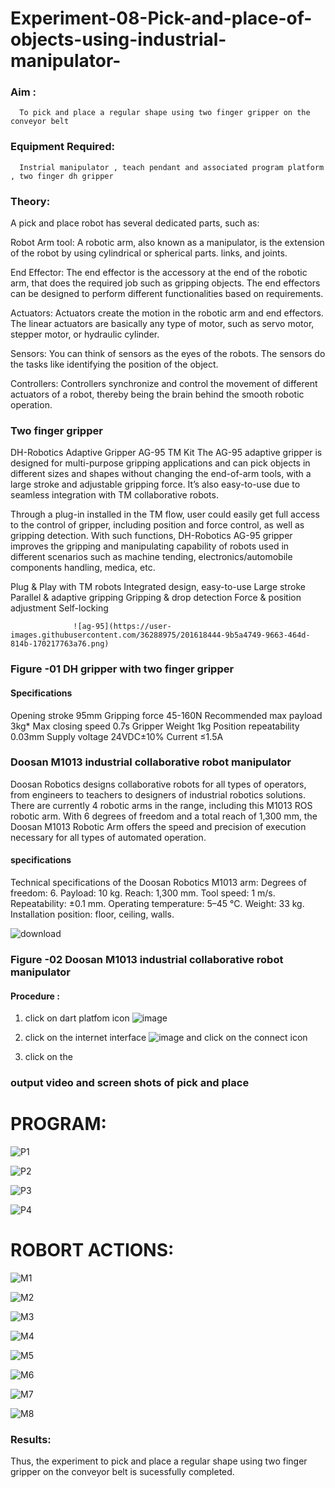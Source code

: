 # Experiment-08-Pick-and-place-of-objects-using-industrial-manipulator-

### Aim :
      To pick and place a regular shape using two finger gripper on the conveyor belt 
### Equipment Required: 
      Instrial manipulator , teach pendant and associated program platform , two finger dh gripper 
      
### Theory: 

A pick and place robot has several dedicated parts, such as:

Robot Arm tool: A robotic arm, also known as a manipulator, is the extension of the robot by using cylindrical or spherical parts. links, and joints.

End Effector: The end effector is the accessory at the end of the robotic arm, that does the required job such as gripping objects. The end effectors can be designed to perform different functionalities based on requirements.

Actuators: Actuators create the motion in the robotic arm and end effectors. The linear actuators are basically any type of motor, such as servo motor, stepper motor, or hydraulic cylinder.

Sensors: You can think of sensors as the eyes of the robots. The sensors do the tasks like identifying the position of the object.

Controllers: Controllers synchronize and control the movement of different actuators of a robot, thereby being the brain behind the smooth robotic operation.


### Two finger gripper 

DH-Robotics
Adaptive Gripper AG-95 TM Kit
The AG-95 adaptive gripper is designed for multi-purpose gripping applications and can pick objects in different sizes and shapes without changing the end-of-arm tools, with a large stroke and adjustable gripping force. It’s also easy-to-use due to seamless integration with TM collaborative robots.

Through a plug-in installed in the TM flow, user could easily get full access to the control of gripper, including position and force control, as well as gripping detection. With such functions, DH-Robotics AG-95 gripper improves the gripping and manipulating capability of robots used in different scenarios such as machine tending, electronics/automobile components handling, medica, etc.

Plug & Play with TM robots
Integrated design, easy-to-use
Large stroke
Parallel & adaptive gripping
Gripping & drop detection
Force & position adjustment
Self-locking

                  ![ag-95](https://user-images.githubusercontent.com/36288975/201618444-9b5a4749-9663-464d-814b-170217763a76.png)
### Figure -01 DH gripper with two finger gripper 

#### Specifications

Opening stroke	95mm
Gripping force 	45-160N
Recommended max payload	3kg*
Max closing speed	0.7s
Gripper Weight	1kg
Position repeatability	0.03mm
Supply voltage	24VDC±10%
Current	≤1.5A



### Doosan M1013 industrial collaborative robot manipulator 
Doosan Robotics designs collaborative robots for all types of operators, from engineers to teachers to designers of industrial robotics solutions. There are currently 4 robotic arms in the range, including this M1013 ROS robotic arm. With 6 degrees of freedom and a total reach of 1,300 mm, the Doosan M1013 Robotic Arm offers the speed and precision of execution necessary for all types of automated operation.

#### specifications 
Technical specifications of the Doosan Robotics M1013 arm:
Degrees of freedom: 6.
Payload: 10 kg.
Reach: 1,300 mm.
Tool speed: 1 m/s.
Repeatability: ±0.1 mm.
Operating temperature: 5–45 °C.
Weight: 33 kg.
Installation position: floor, ceiling, walls.



![download](https://user-images.githubusercontent.com/36288975/201624230-89cc83ff-cecd-49ea-84c6-c67066e9d157.jpg)

### Figure -02 Doosan M1013 industrial collaborative robot manipulator 

#### Procedure : 

1. click on dart platfom icon ![image](https://user-images.githubusercontent.com/36288975/201621038-f1248586-5c20-40fd-8a74-68c7d8b44939.png)
2. click on the internet interface 
![image](https://user-images.githubusercontent.com/36288975/201621235-3b8b46a9-3c19-4207-9ea2-6a7954eb6135.png)
and click on the connect icon 

3. click on the 


### output video and screen shots of pick and place 

# PROGRAM:
![P1](https://github.com/DIVYADHARSHINI-08/Experiment-08-Pick-and-place-of-objects-using-industrial-manipulator-/assets/145210448/22ccc5a7-b081-4edc-8a5f-ad823b08a779)

![P2](https://github.com/DIVYADHARSHINI-08/Experiment-08-Pick-and-place-of-objects-using-industrial-manipulator-/assets/145210448/9ecf346a-8546-4038-90da-cbc82a304cd4)

![P3](https://github.com/DIVYADHARSHINI-08/Experiment-08-Pick-and-place-of-objects-using-industrial-manipulator-/assets/145210448/deb7384c-d875-417f-9803-2ce693f3b1ad)

![P4](https://github.com/DIVYADHARSHINI-08/Experiment-08-Pick-and-place-of-objects-using-industrial-manipulator-/assets/145210448/db585599-b485-4b97-8380-32f760071616)

# ROBORT ACTIONS:

![M1](https://github.com/DIVYADHARSHINI-08/Experiment-08-Pick-and-place-of-objects-using-industrial-manipulator-/assets/145210448/91c4b2d1-08ba-4a48-ab31-2fc9ee6c7a67)

![M2](https://github.com/DIVYADHARSHINI-08/Experiment-08-Pick-and-place-of-objects-using-industrial-manipulator-/assets/145210448/b1552bc7-2e34-43c3-90e4-53c69d67678f)

![M3](https://github.com/DIVYADHARSHINI-08/Experiment-08-Pick-and-place-of-objects-using-industrial-manipulator-/assets/145210448/86a4ba62-f790-4262-a69a-ae1bc44964f6)

![M4](https://github.com/DIVYADHARSHINI-08/Experiment-08-Pick-and-place-of-objects-using-industrial-manipulator-/assets/145210448/e7d61aea-17fc-4968-8c5c-ab86bfcd300c)

![M5](https://github.com/DIVYADHARSHINI-08/Experiment-08-Pick-and-place-of-objects-using-industrial-manipulator-/assets/145210448/aa77d31b-0374-493a-86cb-028a4a255978)


![M6](https://github.com/DIVYADHARSHINI-08/Experiment-08-Pick-and-place-of-objects-using-industrial-manipulator-/assets/145210448/5a960d73-f8c2-4b1a-8c00-869f089fff4e)


![M7](https://github.com/DIVYADHARSHINI-08/Experiment-08-Pick-and-place-of-objects-using-industrial-manipulator-/assets/145210448/d4c4f518-dc8d-4c27-b338-3a1c0e8ce718)


![M8](https://github.com/DIVYADHARSHINI-08/Experiment-08-Pick-and-place-of-objects-using-industrial-manipulator-/assets/145210448/97d427b1-91df-42b5-b0e4-5ca80af9b3cb)

### Results: 
Thus, the experiment to pick and place a regular shape using two finger gripper on the conveyor belt is sucessfully completed.





